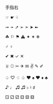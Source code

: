 手指右

☞
☛
☟

➙ ➛ ➚ ➢ ➣ ➤ ➼

☘ ⚐ ⚑ ⚠ ✦ ✶ ❄ 

♂ ♀

✔ ✖ ✓ ✕ 

♕ ⚾ ✂ ✈ ✉ ✌ ✎ ✐ 

♤ ♡ ♢ ♧ ❤ 
♠ ♥ ♦ ♣ 

♪ ♩ ♫ ♫ ♭ ♮ ♯ 

⚀ ⚁ ⚂ ⚃ ⚄ ⚅ 